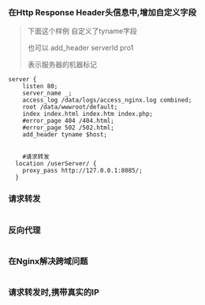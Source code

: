 ### 在Http Response Header头信息中,增加自定义字段

> 下面这个样例  自定义了tyname字段
>
> 也可以      add_header  serverId  pro1  
>
> 表示服务器的机器标记

```
server {
    listen 80;
    server_name _;
    access_log /data/logs/access_nginx.log combined;
    root /data/wwwroot/default;
    index index.html index.htm index.php;
    #error_page 404 /404.html;
    #error_page 502 /502.html;
    add_header tyname $host;


    #请求转发
  location /userServer/ {
    proxy_pass http://127.0.0.1:8085/;
  }
```



### 请求转发

```

```



### 反向代理

```

```





### 在Nginx解决跨域问题

```

```





### 请求转发时,携带真实的IP

```

```



